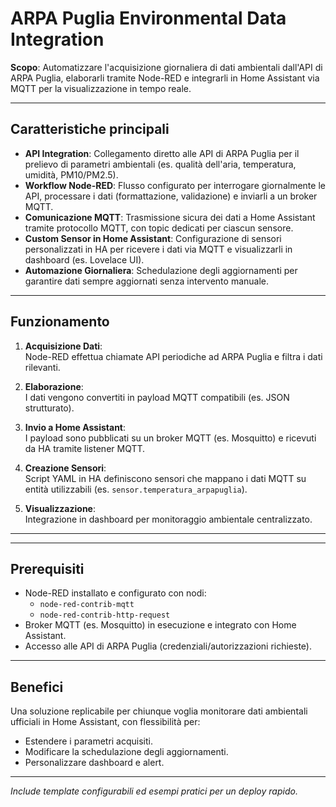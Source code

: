 # ARPA Puglia Environmental Data Integration

**Scopo**: Automatizzare l'acquisizione giornaliera di dati ambientali dall'API di ARPA Puglia, elaborarli tramite Node-RED e integrarli in Home Assistant via MQTT per la visualizzazione in tempo reale.

---

## Caratteristiche principali

- **API Integration**: Collegamento diretto alle API di ARPA Puglia per il prelievo di parametri ambientali (es. qualità dell'aria, temperatura, umidità, PM10/PM2.5).
- **Workflow Node-RED**: Flusso configurato per interrogare giornalmente le API, processare i dati (formattazione, validazione) e inviarli a un broker MQTT.
- **Comunicazione MQTT**: Trasmissione sicura dei dati a Home Assistant tramite protocollo MQTT, con topic dedicati per ciascun sensore.
- **Custom Sensor in Home Assistant**: Configurazione di sensori personalizzati in HA per ricevere i dati via MQTT e visualizzarli in dashboard (es. Lovelace UI).
- **Automazione Giornaliera**: Schedulazione degli aggiornamenti per garantire dati sempre aggiornati senza intervento manuale.

---

## Funzionamento

1. **Acquisizione Dati**:  
   Node-RED effettua chiamate API periodiche ad ARPA Puglia e filtra i dati rilevanti.

2. **Elaborazione**:  
   I dati vengono convertiti in payload MQTT compatibili (es. JSON strutturato).

3. **Invio a Home Assistant**:  
   I payload sono pubblicati su un broker MQTT (es. Mosquitto) e ricevuti da HA tramite listener MQTT.

4. **Creazione Sensori**:  
   Script YAML in HA definiscono sensori che mappano i dati MQTT su entità utilizzabili (es. `sensor.temperatura_arpapuglia`).

5. **Visualizzazione**:  
   Integrazione in dashboard per monitoraggio ambientale centralizzato.

---


---

## Prerequisiti

- Node-RED installato e configurato con nodi:
  - `node-red-contrib-mqtt`
  - `node-red-contrib-http-request`
- Broker MQTT (es. Mosquitto) in esecuzione e integrato con Home Assistant.
- Accesso alle API di ARPA Puglia (credenziali/autorizzazioni richieste).

---

## Benefici

Una soluzione replicabile per chiunque voglia monitorare dati ambientali ufficiali in Home Assistant, con flessibilità per:
- Estendere i parametri acquisiti.
- Modificare la schedulazione degli aggiornamenti.
- Personalizzare dashboard e alert.

---

*Include template configurabili ed esempi pratici per un deploy rapido.*
